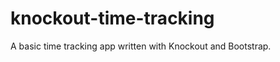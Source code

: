 knockout-time-tracking
======================

A basic time tracking app written with Knockout and Bootstrap.
